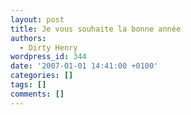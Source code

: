 ```yaml
---
layout: post
title: Je vous souhaite la bonne année
authors:
  - Dirty Henry
wordpress_id: 344
date: '2007-01-01 14:41:00 +0100'
categories: []
tags: []
comments: []
---
```


